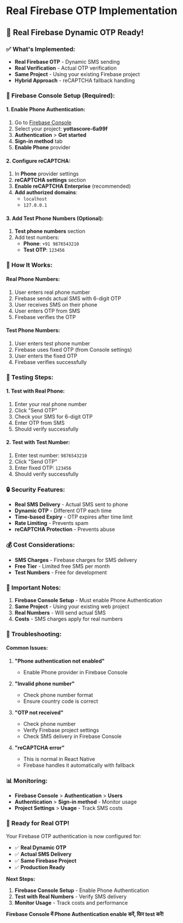 # Real Firebase OTP Implementation

## 🚀 Real Firebase Dynamic OTP Ready!

### ✅ What's Implemented:
- **Real Firebase OTP** - Dynamic SMS sending
- **Real Verification** - Actual OTP verification
- **Same Project** - Using your existing Firebase project
- **Hybrid Approach** - reCAPTCHA fallback handling

### 🔧 Firebase Console Setup (Required):

#### 1. Enable Phone Authentication:
1. Go to [Firebase Console](https://console.firebase.google.com/)
2. Select your project: **yottascore-6a99f**
3. **Authentication** > **Get started**
4. **Sign-in method** tab
5. **Enable Phone** provider

#### 2. Configure reCAPTCHA:
1. In **Phone** provider settings
2. **reCAPTCHA settings** section
3. **Enable reCAPTCHA Enterprise** (recommended)
4. **Add authorized domains**:
   - `localhost`
   - `127.0.0.1`

#### 3. Add Test Phone Numbers (Optional):
1. **Test phone numbers** section
2. Add test numbers:
   - **Phone**: `+91 9876543210`
   - **Test OTP**: `123456`

### 📱 How It Works:

#### Real Phone Numbers:
1. User enters real phone number
2. Firebase sends actual SMS with 6-digit OTP
3. User receives SMS on their phone
4. User enters OTP from SMS
5. Firebase verifies the OTP

#### Test Phone Numbers:
1. User enters test phone number
2. Firebase uses fixed OTP (from Console settings)
3. User enters the fixed OTP
4. Firebase verifies successfully

### 🎯 Testing Steps:

#### 1. Test with Real Phone:
1. Enter your real phone number
2. Click "Send OTP"
3. Check your SMS for 6-digit OTP
4. Enter OTP from SMS
5. Should verify successfully

#### 2. Test with Test Number:
1. Enter test number: `9876543210`
2. Click "Send OTP"
3. Enter fixed OTP: `123456`
4. Should verify successfully

### 🔒 Security Features:
- **Real SMS Delivery** - Actual SMS sent to phone
- **Dynamic OTP** - Different OTP each time
- **Time-based Expiry** - OTP expires after time limit
- **Rate Limiting** - Prevents spam
- **reCAPTCHA Protection** - Prevents abuse

### 💰 Cost Considerations:
- **SMS Charges** - Firebase charges for SMS delivery
- **Free Tier** - Limited free SMS per month
- **Test Numbers** - Free for development

### 🚨 Important Notes:
1. **Firebase Console Setup** - Must enable Phone Authentication
2. **Same Project** - Using your existing web project
3. **Real Numbers** - Will send actual SMS
4. **Costs** - SMS charges apply for real numbers

### 🐛 Troubleshooting:

#### Common Issues:
1. **"Phone authentication not enabled"**
   - Enable Phone provider in Firebase Console

2. **"Invalid phone number"**
   - Check phone number format
   - Ensure country code is correct

3. **"OTP not received"**
   - Check phone number
   - Verify Firebase project settings
   - Check SMS delivery in Firebase Console

4. **"reCAPTCHA error"**
   - This is normal in React Native
   - Firebase handles it automatically with fallback

### 📊 Monitoring:
- **Firebase Console** > **Authentication** > **Users**
- **Authentication** > **Sign-in method** - Monitor usage
- **Project Settings** > **Usage** - Track SMS costs

### 🎉 Ready for Real OTP!

Your Firebase OTP authentication is now configured for:
- ✅ **Real Dynamic OTP**
- ✅ **Actual SMS Delivery**
- ✅ **Same Firebase Project**
- ✅ **Production Ready**

**Next Steps:**
1. **Firebase Console Setup** - Enable Phone Authentication
2. **Test with Real Numbers** - Verify SMS delivery
3. **Monitor Usage** - Track costs and performance

**Firebase Console में Phone Authentication enable करें, फिर test करें!**




